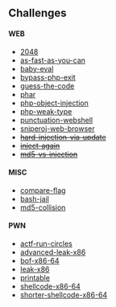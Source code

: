 ## Challenges

#### WEB
* [2048](web/2048)
* [as-fast-as-you-can](web/as-fast-as-you-can)
* [baby-eval](web/baby-eval)
* [bypass-php-exit](web/bypass-php-exit)
* [guess-the-code](web/guess-the-code)
* [phar](web/phar)
* [php-object-injection](web/php-object-injection)
* [php-weak-type](web/php-weak-type)
* [punctuation-webshell](web/punctuation-webshell)
* [sniperoj-web-browser](web/sniperoj-web-browser)
* ~~[hard-injection-via-update](web/hard-injection-via-update)~~
* ~~[inject-again](web/inject-again)~~
* ~~[md5-vs-injection](web/md5-vs-injection)~~

#### MISC
* [compare-flag](misc/compare-flag)
* [bash-jail](misc/bash-jail)
* [md5-collision](misc/md5-collision)

#### PWN

* [actf-run-circles](pwn/actf-run-circles)
* [advanced-leak-x86](pwn/advanced-leak-x86)
* [bof-x86-64](pwn/bof-x86-64)
* [leak-x86](pwn/leak-x86)
* [printable](pwn/printable)
* [shellcode-x86-64](pwn/shellcode-x86-64)
* [shorter-shellcode-x86-64](pwn/shorter-shellcode-x86-64)

